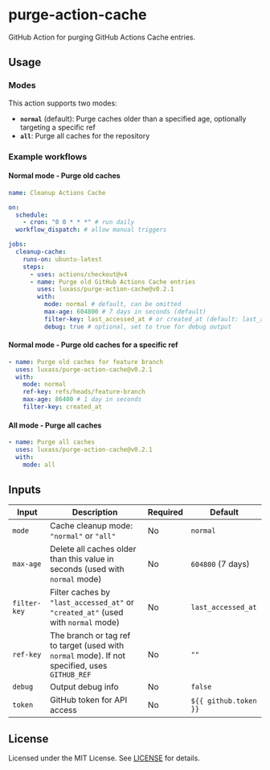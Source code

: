 # purge-action-cache

GitHub Action for purging GitHub Actions Cache entries.

## Usage

### Modes

This action supports two modes:

- **`normal`** (default): Purge caches older than a specified age, optionally targeting a specific ref
- **`all`**: Purge all caches for the repository

### Example workflows

#### Normal mode - Purge old caches

```yaml
name: Cleanup Actions Cache

on:
  schedule:
    - cron: "0 0 * * *" # run daily
  workflow_dispatch: # allow manual triggers

jobs:
  cleanup-cache:
    runs-on: ubuntu-latest
    steps:
      - uses: actions/checkout@v4
      - name: Purge old GitHub Actions Cache entries
        uses: luxass/purge-action-cache@v0.2.1
        with:
          mode: normal # default, can be omitted
          max-age: 604800 # 7 days in seconds (default)
          filter-key: last_accessed_at # or created_at (default: last_accessed_at)
          debug: true # optional, set to true for debug output
```

#### Normal mode - Purge old caches for a specific ref

```yaml
- name: Purge old caches for feature branch
  uses: luxass/purge-action-cache@v0.2.1
  with:
    mode: normal
    ref-key: refs/heads/feature-branch
    max-age: 86400 # 1 day in seconds
    filter-key: created_at
```

#### All mode - Purge all caches

```yaml
- name: Purge all caches
  uses: luxass/purge-action-cache@v0.2.1
  with:
    mode: all
```

## Inputs

| Input        | Description                                                                                    | Required | Default               |
| ------------ | ---------------------------------------------------------------------------------------------- | -------- | --------------------- |
| `mode`       | Cache cleanup mode: `"normal"` or `"all"`                                                      | No       | `normal`              |
| `max-age`    | Delete all caches older than this value in seconds (used with `normal` mode)                   | No       | `604800` (7 days)     |
| `filter-key` | Filter caches by `"last_accessed_at"` or `"created_at"` (used with `normal` mode)              | No       | `last_accessed_at`    |
| `ref-key`    | The branch or tag ref to target (used with `normal` mode). If not specified, uses `GITHUB_REF` | No       | `""`                  |
| `debug`      | Output debug info                                                                              | No       | `false`               |
| `token`      | GitHub token for API access                                                                    | No       | `${{ github.token }}` |

## License

Licensed under the MIT License. See [LICENSE](LICENSE) for details.
